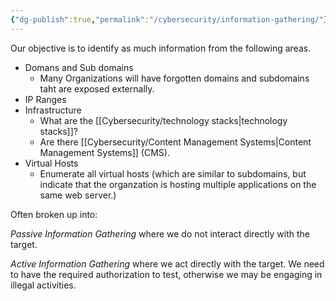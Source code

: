 ```yaml
---
{"dg-publish":true,"permalink":"/cybersecurity/information-gathering/"}
---
```



Our objective is to identify as much information from the following areas.

* Domans and Sub domains
	* Many Organizations will have forgotten domains and subdomains taht are exposed externally.
* IP Ranges
* Infrastructure
	* What are the [[Cybersecurity/technology stacks\|technology stacks]]?
	* Are there [[Cybersecurity/Content Management Systems\|Content Management Systems]] (CMS).
* Virtual Hosts
	* Enumerate all virtual hosts (which are similar to subdomains, but indicate that the organzation is hosting multiple applications on the same web server.)

Often broken up into:

*Passive Information Gathering* where we do not interact directly with the target.

*Active Information Gathering* where we act directly with the target.  We need to have the required authorization to test, otherwise we may be engaging in illegal activities.

